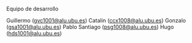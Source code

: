 Equipo de desarrollo

Guillermo (gvc1001@alu.ubu.es)
Catalin (ccx1008@alu.ubu.es)
Gonzalo (gsa1001@alu.ubu.es)
Pablo Santiago (psg1008@alu.ubu.es)
Hugo (hds1001@alu.ubu.es)
